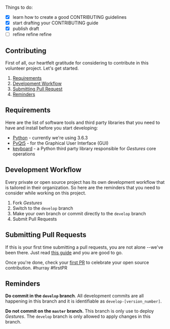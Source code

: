 Things to do:
- [x] learn how to create a good CONTRIBUTING guidelines
- [x] start drafting your CONTRIBUTING guide
- [x] publish draft
- [ ] refine refine refine

## Contributing
First of all, our heartfelt gratitude for considering to contribute in this volunteer project. Let's get started.

1. [Requirements](#Requirements)
2. [Development Workflow](#Development)
3. [Submitting Pull Request](#Submitting)
4. [Reminders](#Reminders)

## Requirements
Here are the list of software tools and third party libraries that you need to have and install before you start developing:

* [Python]() - currently we're using 3.6.3
* [PyQt5]() - for the Graphical User Interface (GUI)
* [keyboard](https://github.com/boppreh/keyboard) - a Python third party library responsible for _Gestures_ core operations

## Development Workflow
Every private or open source project has its own development workflow that is tailored in their organization. So here are the reminders that you need to consider while working on this project.

1. Fork _Gestures_
2. Switch to the `develop` branch
3. Make your own branch or commit directly to the `develop` branch
4. Submit Pull Requests

## Submitting Pull Requests
If this is your first time submitting a pull requests, you are not alone --we've been there. Just read [this guide](http://google.com) and you are good to go.

Once you're done, check your [first PR](http://firstpr.me) to celebrate your open source contribution. #hurray #firstPR

## Reminders
**Do commit in the `develop` branch**. All development commits are all happening in this branch and it is identifiable as `develop-[version_number]`.

**Do not commit on the `master` branch.** This branch is only use to deploy _Gestures_. The `develop` branch is only allowed to apply changes in this branch.

